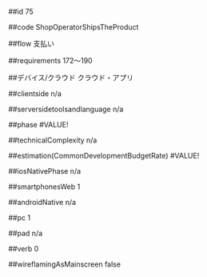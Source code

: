 ##id
75

##code
ShopOperatorShipsTheProduct

##flow
支払い

##requirements
172～190

##デバイス/クラウド
クラウド・アプリ

##clientside
n/a

##serversidetoolsandlanguage
n/a

##phase
#VALUE!

##technicalComplexity
n/a

##estimation(CommonDevelopmentBudgetRate)
#VALUE!

##iosNativePhase
n/a

##smartphonesWeb
1

##androidNative
n/a

##pc
1

##pad
n/a

##verb
0

##wireflamingAsMainscreen
false

